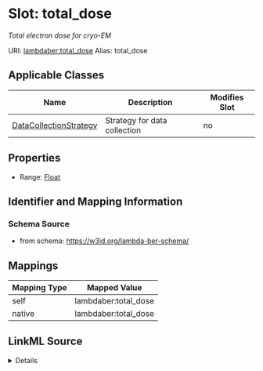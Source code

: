

# Slot: total_dose 


_Total electron dose for cryo-EM_





URI: [lambdaber:total_dose](https://w3id.org/lambda-ber-schema/total_dose)
Alias: total_dose

<!-- no inheritance hierarchy -->





## Applicable Classes

| Name | Description | Modifies Slot |
| --- | --- | --- |
| [DataCollectionStrategy](DataCollectionStrategy.md) | Strategy for data collection |  no  |






## Properties

* Range: [Float](Float.md)




## Identifier and Mapping Information






### Schema Source


* from schema: https://w3id.org/lambda-ber-schema/




## Mappings

| Mapping Type | Mapped Value |
| ---  | ---  |
| self | lambdaber:total_dose |
| native | lambdaber:total_dose |




## LinkML Source

<details>
```yaml
name: total_dose
description: Total electron dose for cryo-EM
from_schema: https://w3id.org/lambda-ber-schema/
rank: 1000
alias: total_dose
owner: DataCollectionStrategy
domain_of:
- DataCollectionStrategy
range: float

```
</details>
